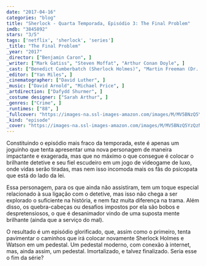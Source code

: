 ```yaml
---
date: "2017-04-16"
categories: "blog"
title: "Sherlock - Quarta Temporada, Episódio 3: The Final Problem"
imdb: "3845892"
stars: "3/5"
tags: ['netflix', 'sherlock', 'series']
_title: "The Final Problem"
_year: "2017"
_director: ["Benjamin Caron", ]
_writer: ["Mark Gatiss", "Steven Moffat", "Arthur Conan Doyle", ]
_cast: ["Benedict Cumberbatch (Sherlock Holmes)", "Martin Freeman (Dr. John Watson)", "Mark Gatiss (Mycroft Holmes)", "Una Stubbs (Mrs. Hudson)", "Rupert Graves (DI Lestrade)", "Louise Brealey (Molly Hooper)", "Amanda Abbington (Mary Watson)", "Andrew Scott (Jim Moriarty)", "Sian Brooke (Eurus Holmes)", ]
_editor: ["Yan Miles", ]
_cinematographer: ["David Luther", ]
_music: ["David Arnold", "Michael Price", ]
_artdirection: ["Dafydd Shurmer", ]
_costume designer: ["Sarah Arthur", ]
_genres: ["Crime", ]
_runtimes: ["88", ]
_fullcover: "https://images-na.ssl-images-amazon.com/images/M/MV5BNzQ5YzQzNzItYTQ3My00NzE5LTkyZTUtNGRlNWJlYjVhYTM1L2ltYWdlXkEyXkFqcGdeQXVyNDUzOTQ5MjY@.jpg"
_kind: "episode"
_cover: "https://images-na.ssl-images-amazon.com/images/M/MV5BNzQ5YzQzNzItYTQ3My00NzE5LTkyZTUtNGRlNWJlYjVhYTM1L2ltYWdlXkEyXkFqcGdeQXVyNDUzOTQ5MjY@._V1._SX100_SY119_.jpg"
---
```

Constituindo o episódio mais fraco da temporada, este é apenas um joguinho que tenta apresentar uma nova personagem de maneira impactante e exagerada, mas que no máximo o que consegue é colocar o brilhante detetive e seu fiel escudeiro em um jogo de videogame de luxo, onde vidas serão tiradas, mas nem isso incomoda mais os fãs do psicopata que está do lado da lei.

Essa personagem, para os que ainda não assistiram, tem um toque especial relacionado à sua ligação com o detetive, mas isso não chega a ser explorado o suficiente na história, e nem faz muita diferença na trama. Além disso, os quebra-cabeças ou desafios impostos por ela são bobos e despretensiosos, o que é desanimador vindo de uma suposta mente brilhante (ainda que a serviço do mal).

O resultado é um episódio glorificado, que, assim como o primeiro, tenta pavimentar o caminhos que irá colocar novamente Sherlock Holmes e Watson em um pedestal. Um pedestal moderno, com conexão à internet, mas, ainda assim, um pedestal. Imortalizado, e talvez finalizado. Seria esse o fim da série?
